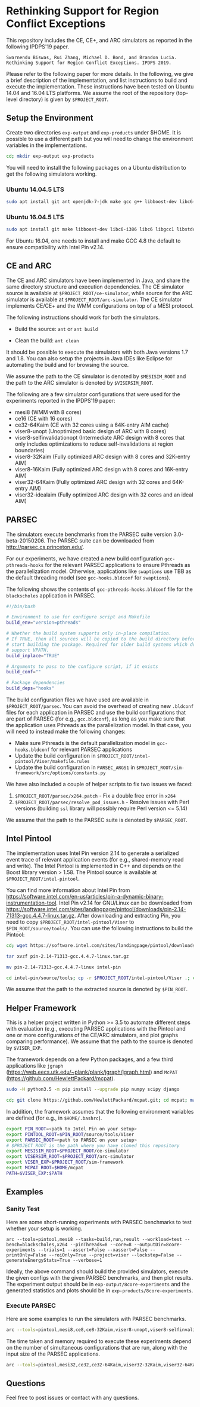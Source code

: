 # Rethinking Support for Region Conflict Exceptions

This repository includes the CE, CE+, and ARC simulators as reported in the following IPDPS'19 paper.

    Swarnendu Biswas, Rui Zhang, Michael D. Bond, and Brandon Lucia. Rethinking Support for Region Conflict Exceptions. IPDPS 2019.

Please refer to the following paper for more details. In the following, we give a brief description of the implementation, and list instructions to build and execute the implementation. These instructions have been tested on Ubuntu 14.04 and 16.04 LTS platforms.  We assume the root of the repository (top-level directory) is given by `$PROJECT_ROOT`.

## Setup the Environment

Create two directories `exp-output` and `exp-products` under $HOME. It is possible to use a different path but you will need to change the environment variables in the implementations.

```Bash
cd; mkdir exp-output exp-products
```

You will need to install the following packages on a Ubuntu distribution to get the following simulators working.

### Ubuntu 14.04.5 LTS

```Bash
sudo apt install git ant openjdk-7-jdk make gcc g++ libboost-dev libc6-i386 libc6 libgcc1 libstdc++6 build-essential ImageMagick lib32ncurses5 lib32stdc++6 libssl-dev m4 pkg-config libglib2.0-dev libxext-dev libxmu-dev libxml2-dev gcc-multilib g++-multilib python3.5 python3.5-dev python3-pip libblas-dev liblapack-dev libblas-dev liblapack-dev libblas3gf libgfortran3 liblapack3gf gfortran jgraph binutils
```

### Ubuntu 16.04.5 LTS

```Bash
sudo apt install git make libboost-dev libc6-i386 libc6 libgcc1 libstdc++6 build-essential lib32ncurses5 lib32stdc++6 libssl-dev m4 pkg-config libglib2.0-dev libxext-dev libxmu-dev libxml2-dev gcc-multilib g++-multilib python3.5 python3.5-dev python3-pip libblas-dev liblapack-dev libblas-dev liblapack-dev libgfortran3 gfortran binutils openjdk-8-jdk ant jgraph imagemagick gcc-4.8 g++-4.8 gcc-4.8-multilib g++-4.8-multilib
```
For Ubuntu 16.04, one needs to install and make GCC 4.8 the default to ensure compatibility with Intel Pin v2.14.

## CE and ARC

The CE and ARC simulators have been implemented in Java, and share the same directory structure and execution dependencies. The CE simulator source is available at `$PROJECT_ROOT/ce-simulator`, while source for the ARC simulator is available at `$PROJECT_ROOT/arc-simulator`. The CE simulator implements CE/CE+ and the WMM configurations on top of a MESI protocol.

The following instructions should work for both the simulators.

+ Build the source: `ant` or `ant build`

+ Clean the build: `ant clean`

It should be possible to execute the simulators with both Java versions 1.7 and 1.8. You can also setup the projects in Java IDEs like Eclipse for automating the build and for browsing the source.

We assume the path to the CE simulator is denoted by `$MESISIM_ROOT` and the path to the ARC simulator is denoted by `$VISERSIM_ROOT`.

The following are a few simulator configurations that were used for the experiments reported in the IPDPS'19 paper:

+ mesi8 (WMM with 8 cores)
+ ce16 (CE with 16 cores)
+ ce32-64Kaim (CE with 32 cores using a 64K-entry AIM cache)
+ viser8-unopt (Unoptimized basic design of ARC with 8 cores)
+ viser8-selfinvalidationopt (Intermediate ARC design with 8 cores that only includes optimizations to reduce self-invalidations at region boundaries)
+ viser8-32Kaim (Fully optimized ARC design with 8 cores and 32K-entry AIM)
+ viser8-16Kaim (Fully optimized ARC design with 8 cores and 16K-entry AIM)
+ viser32-64Kaim (Fully optimized ARC design with 32 cores and 64K-entry AIM)
+ viser32-idealaim (Fully optimized ARC design with 32 cores and an ideal AIM)

## PARSEC

The simulators execute benchmarks from the PARSEC suite version 3.0-beta-20150206. The PARSEC suite can be downloaded from http://parsec.cs.princeton.edu/.

For our experiments, we have created a new build configuration `gcc-pthreads-hooks` for the relevant PARSEC applications to ensure Pthreads as the parallelization model. Otherwise, applications like `swaptions` use TBB as the default threading model (see `gcc-hooks.bldconf` for `swaptions`).

The following shows the contents of `gcc-pthreads-hooks.bldconf` file for the `blackscholes` application in PARSEC.

```Bash
#!/bin/bash

# Environment to use for configure script and Makefile
build_env="version=pthreads"

# Whether the build system supports only in-place compilation.
# If TRUE, then all sources will be copied to the build directory before we
# start building the package. Required for older build systems which don't
# support VPATH.
build_inplace="TRUE"

# Arguments to pass to the configure script, if it exists
build_conf=""

# Package dependencies
build_deps="hooks"
```

The build configuration files we have used are available in `$PROJECT_ROOT/parsec`. You can avoid the overhead of creating new `.bldconf` files for each application in PARSEC and use the build configurations that are part of PARSEC (for e.g., `gcc.bldconf`), as long as you make sure that the application uses Pthreads as the parallelization model. In that case, you will need to instead make the following changes:

+ Make sure Pthreads is the default parallelization model in `gcc-hooks.bldconf` for relevant PARSEC applications
+ Update the build configuration in `$PROJECT_ROOT/intel-pintool/Viser/makefile.rules`
+ Update the build configuration in `PARSEC_ARGS1` in `$PROJECT_ROOT/sim-framework/src/options/constants.py`

We have also included a couple of helper scripts to fix two issues we faced:
1. `$PROJECT_ROOT/parsec/x264.patch` - Fix a double free error in `x264`
2. `$PROJECT_ROOT/parsec/resolve_pod_issues.h` - Resolve issues with Perl versions (building `ssl` library will possibly require Perl version <= 5.14)

We assume that the path to the PARSEC suite is denoted by `$PARSEC_ROOT`.

## Intel Pintool

The implementation uses Intel Pin version 2.14 to generate a serialized event trace of relevant application events (for e.g., shared-memory read and write). The Intel Pintool is implemented in C++ and depends on the Boost library version > 1.58. The Pintool source is available at `$PROJECT_ROOT/intel-pintool`.

You can find more information about Intel Pin from https://software.intel.com/en-us/articles/pin-a-dynamic-binary-instrumentation-tool. Intel Pin v2.14 for GNU/Linux can be downloaded from https://software.intel.com/sites/landingpage/pintool/downloads/pin-2.14-71313-gcc.4.4.7-linux.tar.gz. After downloading and extracting Pin, you need to copy `$PROJECT_ROOT/intel-pintool/Viser` to `$PIN_ROOT/source/tools/`. You can use the following instructions to build the Pintool:

```Bash
cd; wget https://software.intel.com/sites/landingpage/pintool/downloads/pin-2.14-71313-gcc.4.4.7-linux.tar.gz

tar xvzf pin-2.14-71313-gcc.4.4.7-linux.tar.gz

mv pin-2.14-71313-gcc.4.4.7-linux intel-pin

cd intel-pin/source/tools; cp -r $PROJECT_ROOT/intel-pintool/Viser .; cd Viser; make
```

We assume that the path to the extracted source is denoted by `$PIN_ROOT`.

## Helper Framework

This is a helper project written in Python >= 3.5 to automate different steps with evaluation (e.g., executing PARSEC applications with the Pintool and one or more configurations of the CE/ARC simulators, and plot graphs comparing performance). We assume that the path to the source is denoted by `$VISER_EXP`.

The framework depends on a few Python packages, and a few third applications like `jgraph` (https://web.eecs.utk.edu/~plank/plank/jgraph/jgraph.html) and `McPAT` (https://github.com/HewlettPackard/mcpat).

```Bash
sudo -H python3.5 -m pip install --upgrade pip numpy scipy django

cd; git clone https://github.com/HewlettPackard/mcpat.git; cd mcpat; make;
```

In addition, the framework assumes that the following environment variables are defined (for e.g., in `$HOME/.bashrc`).

```Bash
export PIN_ROOT=<path to Intel Pin on your setup>
export PINTOOL_ROOT=$PIN_ROOT/source/tools/Viser
export PARSEC_ROOT=<path to PARSEC on your setup>
# $PROJECT_ROOT is the path where you have cloned this repository
export MESISIM_ROOT=$PROJECT_ROOT/ce-simulator
export VISERSIM_ROOT=$PROJECT_ROOT/arc-simulator
export VISER_EXP=$PROJECT_ROOT/sim-framework
export MCPAT_ROOT=$HOME/mcpat
PATH=$VISER_EXP:$PATH
```

## Examples

### Sanity Test
Here are some short-running experiments  with PARSEC benchmarks to test whether your setup is working.

```
arc --tools=pintool,mesi8 --tasks=build,run,result --workload=test --bench=blackscholes,x264 --pinThreads=8 --core=8 --outputDir=8core-experiments --trials=1 --assert=False --xassert=False --printOnly=False --roiOnly=True --project=viser --lockstep=False --generateEnergyStats=True --verbose=1
```

Ideally, the above command should build the provided simulators, execute the given configs with the given PARSEC benchmarks, and then plot results. The experiment output should be in `exp-output/8core-experiments` and the generated statistics and plots should be in `exp-products/8core-experiments`.

### Execute PARSEC

Here are some examples to run the simulators with PARSEC benchmarks.

```Bash
arc --tools=pintool,mesi8,ce8,ce8-32Kaim,viser8-unopt,viser8-selfinvalidationopt,viser8-32Kaim,viser8-16Kaim,viser8-idealaim --tasks=sync,build,run --workload=simmedium --bench=blackscholes,bodytrack,canneal,dedup,ferret,fluidanimate,raytrace,streamcluster,swaptions,vips,x264 --pinThreads=8 --core=8 --outputDir=8core-experiments --trials=1 --assert=False --xassert=False --printOnly=False --roiOnly=True --project=viser --lockstep=False --generateEnergyStats=True --verbose=1
```

The time taken and memory required to execute these experiments depend on the number of simultaneous configurations that are run, along with the input size of the PARSEC applications.

```Bash
arc --tools=pintool,mesi32,ce32,ce32-64Kaim,viser32-32Kaim,viser32-64Kaim,viser32-idealaim --tasks=result --workload=simmedium --bench=blackscholes,bodytrack,canneal,dedup,ferret,fluidanimate,raytrace,streamcluster,swaptions,vips,x264 --pinThreads=32 --core=32 --outputDir=32core-experiments --trials=1 --assert=False --xassert=False --printOnly=False --roiOnly=True --project=viser --lockstep=False --generateEnergyStats=True --verbose=1
```

## Questions

Feel free to post issues or contact with any questions.
